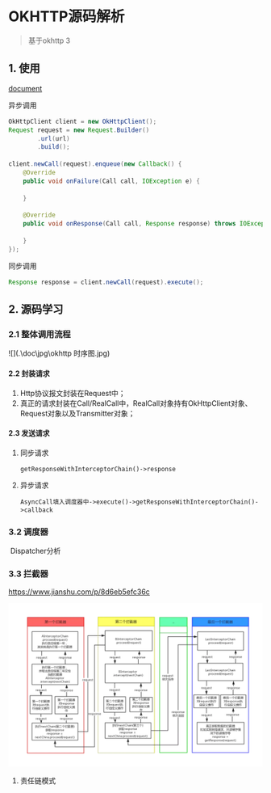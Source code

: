 # OKHTTP源码解析

> 基于okhttp 3

## 1. 使用

[document](https://square.github.io/okhttp/)

异步调用

```java
OkHttpClient client = new OkHttpClient();
Request request = new Request.Builder()
        .url(url)
        .build();

client.newCall(request).enqueue(new Callback() {
    @Override
    public void onFailure(Call call, IOException e) {

    }

    @Override
    public void onResponse(Call call, Response response) throws IOException {

    }
});
```

同步调用

```java
Response response = client.newCall(request).execute();
```



## 2. 源码学习

### 2.1 整体调用流程

![](.\doc\jpg\okhttp 时序图.jpg)

#### 2.2 封装请求

1. Http协议报文封装在Request中；
2. 真正的请求封装在Call/RealCall中，RealCall对象持有OkHttpClient对象、Request对象以及Transmitter对象；

#### 2.3 发送请求

1. 同步请求

   ```
   getResponseWithInterceptorChain()->response
   ```

2. 异步请求

   ```
   AsyncCall填入调度器中->execute()->getResponseWithInterceptorChain()->callback
   ```



### 3.2 调度器

​	Dispatcher分析

### 3.3 拦截器

https://www.jianshu.com/p/8d6eb5efc36c

![](.\doc\jpg\拦截器.jpg)

1. 责任链模式

   
